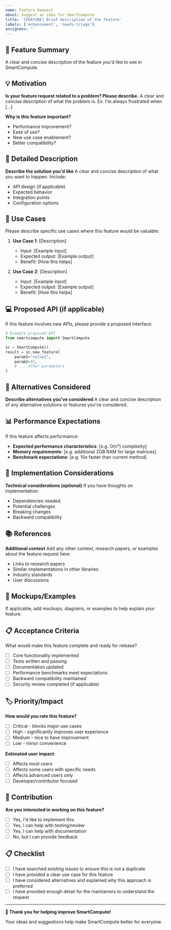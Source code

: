 ```yaml
---
name: Feature Request
about: Suggest an idea for SmartCompute
title: '[FEATURE] Brief description of the feature'
labels: ['enhancement', 'needs-triage']
assignees: ''
---
```


## 🚀 Feature Summary
A clear and concise description of the feature you'd like to see in SmartCompute.

## 💡 Motivation
**Is your feature request related to a problem? Please describe.**
A clear and concise description of what the problem is. Ex. I'm always frustrated when [...]

**Why is this feature important?**
- Performance improvement?
- Ease of use?
- New use case enablement?
- Better compatibility?

## 📝 Detailed Description
**Describe the solution you'd like**
A clear and concise description of what you want to happen. Include:

- API design (if applicable)
- Expected behavior
- Integration points
- Configuration options

## 🎯 Use Cases
Please describe specific use cases where this feature would be valuable:

1. **Use Case 1**: [Description]
   - Input: [Example input]
   - Expected output: [Example output]
   - Benefit: [How this helps]

2. **Use Case 2**: [Description]
   - Input: [Example input]
   - Expected output: [Example output]
   - Benefit: [How this helps]

## 💻 Proposed API (if applicable)
If this feature involves new APIs, please provide a proposed interface:

```python
# Example proposed API
from smartcompute import SmartCompute

sc = SmartCompute()
result = sc.new_feature(
    param1="value1",
    param2=42,
    # ... other parameters
)
```

## 🔄 Alternatives Considered
**Describe alternatives you've considered**
A clear and concise description of any alternative solutions or features you've considered.

## 📊 Performance Expectations
If this feature affects performance:
- **Expected performance characteristics**: [e.g. O(n²) complexity]
- **Memory requirements**: [e.g. additional 2GB RAM for large matrices]
- **Benchmark expectations**: [e.g. 10x faster than current method]

## 🔧 Implementation Considerations
**Technical considerations (optional)**
If you have thoughts on implementation:
- Dependencies needed
- Potential challenges
- Breaking changes
- Backward compatibility

## 📚 References
**Additional context**
Add any other context, research papers, or examples about the feature request here:
- Links to research papers
- Similar implementations in other libraries
- Industry standards
- User discussions

## 🎨 Mockups/Examples
If applicable, add mockups, diagrams, or examples to help explain your feature.

## 📋 Acceptance Criteria
What would make this feature complete and ready for release?
- [ ] Core functionality implemented
- [ ] Tests written and passing
- [ ] Documentation updated
- [ ] Performance benchmarks meet expectations
- [ ] Backward compatibility maintained
- [ ] Security review completed (if applicable)

## 🏷️ Priority/Impact
**How would you rate this feature?**
- [ ] Critical - blocks major use cases
- [ ] High - significantly improves user experience
- [ ] Medium - nice to have improvement
- [ ] Low - minor convenience

**Estimated user impact:**
- [ ] Affects most users
- [ ] Affects some users with specific needs
- [ ] Affects advanced users only
- [ ] Developer/contributor focused

## 🤝 Contribution
**Are you interested in working on this feature?**
- [ ] Yes, I'd like to implement this
- [ ] Yes, I can help with testing/review
- [ ] Yes, I can help with documentation
- [ ] No, but I can provide feedback

## 📋 Checklist
- [ ] I have searched existing issues to ensure this is not a duplicate
- [ ] I have provided a clear use case for this feature
- [ ] I have considered alternatives and explained why this approach is preferred
- [ ] I have provided enough detail for the maintainers to understand the request

---

**🌟 Thank you for helping improve SmartCompute!**

Your ideas and suggestions help make SmartCompute better for everyone.